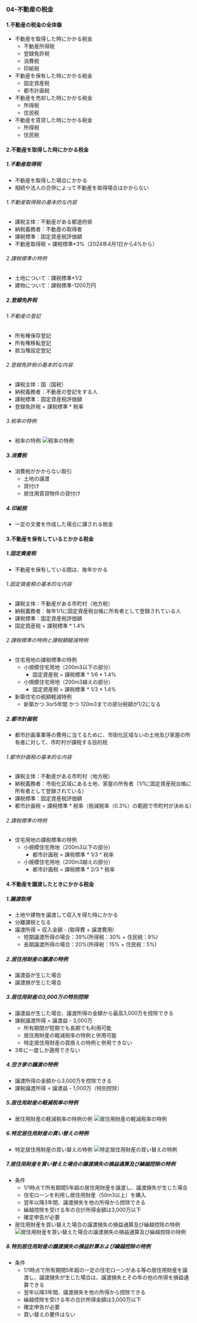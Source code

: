 ### 04-不動産の税金
#### 1.不動産の税金の全体像
  - 不動産を取得した時にかかる税金
    - 不動産所得税
    - 登録免許税
    - 消費税
    - 印紙税
  - 不動産を保有した時にかかる税金
    - 固定資産税
    - 都市計画税
  - 不動産を売却した時にかかる税金
    - 所得税
    - 住民税
  - 不動産を賃貸した時にかかる税金
    - 所得税
    - 住民税
#### 2.不動産を取得した時にかかる税金
##### 1.不動産取得税
  - 不動産を取得した場合にかかる
  - 相続や法人の合併によって不動産を取得場合はかからない
###### 1.不動産取得税の基本的な内容
  - 課税主体：不動産がある都道府県
  - 納税義務者：不動産の取得者
  - 課税標準：固定資産税評価額
  - 不動産取得税 = 課税標準*3%（2024年4月1日から4%から）
###### 2.課税標準の特例
  - 土地について：課税標準*1/2
  - 建物について：課税標準-1200万円
##### 2.登録免許税
###### 1.不動産の登記
  - 所有権保存登記
  - 所有権移転登記
  - 抵当権設定登記
###### 2.登録免許税の基本的な内容
  - 課税主体：国（国税）
  - 納税義務者：不動産の登記をする人
  - 課税標準：固定資産税評価額
  - 登録免許税 = 課税標準 * 税率
###### 3.税率の特例
  - 税率の特例
  ![税率の特例](https://stat.ameba.jp/user_images/20160713/13/fair-trade-souken/9a/3f/j/t02200139_0800050713696315829.jpg?caw=800)
##### 3.消費税
  - 消費税がかからない取引
    - 土地の譲渡
    - 貸付け
    - 居住用賃貸物件の貸付け
##### 4.印紙税
  - 一定の文書を作成した場合に課される税金
#### 3.不動産を保有しているとかかる税金
##### 1.固定資産税
  - 不動産を保有している間は、毎年かかる
###### 1.固定資産税の基本的な内容
  - 課税主体：不動産がある市町村（地方税）
  - 納税義務者：毎年1/1に固定資産税台帳に所有者として登録されている人
  - 課税標準：固定資産税評価額
  - 固定資産税 = 課税標準 * 1.4%
###### 2.課税標準の特例と課税額軽減特例
  - 住宅用地の課税標準の特例
    - 小規模住宅用地（200m3以下の部分）
      - 固定資産税 = 課税標準 * 1/6 * 1.4%
    - 小規模住宅用地（200m3越えの部分）
      - 固定資産税 = 課税標準 * 1/3 * 1.4%
  - 新築住宅の税額軽減特例
    - 新築かつ 3or5年間 かつ 120m3までの部分税額が1/2になる
##### 2.都市計画税
  - 都市計画事業等の費用に当てるために、市街化区域ないの土地及び家屋の所有者に対して、市町村が課税する目的税
###### 1.都市計画税の基本的な内容
  - 課税主体：不動産がある市町村（地方税）
  - 納税義務者：市街化区域にある土地、家屋の所有者（1/1に固定資産税台帳に所有者として登録されている）
  - 課税標準：固定資産税評価額
  - 都市計画税 = 課税標準 * 税率（税減税率（0.3%）の範囲で市町村が決める）
###### 2.課税標準の特例
  - 住宅用地の課税標準の特例
    - 小規模住宅用地（200m3以下の部分）
      - 都市計画税 = 課税標準 * 1/3 * 税率
    - 小規模住宅用地（200m3越えの部分）
      - 都市計画税 = 課税標準 * 2/3 * 税率
#### 4.不動産を譲渡したときにかかる税金
##### 1.譲渡取得
  - 土地や建物を譲渡して収入を得た時にかかる
  - 分離課税となる
  - 譲渡所得 = 収入金額 - (取得費 + 譲渡費用)
    - 短期譲渡所得の場合：39%(所得税：30% + 住民税：9%)
    - 長期譲渡所得の場合：20%(所得税：15% + 住民税：5%)
##### 2.居住用財産の譲渡の特例
  - 譲渡益が生じた場合
  - 譲渡損が生じた場合
##### 3.居住用財産の3,000万の特別控除
  - 譲渡益が生じた場合、譲渡所得の金額から最高3,000万を控除できる
  - 課税譲渡所得 = 譲渡益 - 3,000万
    - 所有期間が短期でも長期でも利用可能
    - 居住用財産の軽減税率の特例と併用可能
    - 特定居住用財産の買換えの特例と併用できない
  - 3年に一度しか適用できない
##### 4.空き家の譲渡の特例
  - 譲渡所得の金額から3,000万を控除できる
  - 課税譲渡所得 = 譲渡益 - 1,000万（特別控除）
##### 5.居住用財産の軽減税率の特例
  - 居住用財産の軽減税率の特例の例
  ![居住用財産の軽減税率の特例](https://fp3.howto.work/contents/wp-content/uploads/post1082_1.png)
##### 6.特定居住用財産の買い替えの特例
  - 特定居住用財産の買い替えの特例
  ![特定居住用財産の買い替えの特例](https://fp3.howto.work/contents/wp-content/uploads/post1082_2.png)
##### 7.居住用財産を買い替えた場合の譲渡損失の損益通算及び繰越控除の特例
  - 条件
    - 1/1時点で所有期間5年超の居住用財産を譲渡し、譲渡損失が生じた場合
    - 住宅ローンを利用し居住用財産（50m3以上）を購入
    - 翌年以降3年間、譲渡損失を他の所得から控除できる
    - 繰越控除を受ける年の合計所得金額は3,000万以下
    - 確定申告が必要
  - 居住用財産を買い替えた場合の譲渡損失の損益通算及び繰越控除の特例
  ![居住用財産を買い替えた場合の譲渡損失の損益通算及び繰越控除の特例](https://www.nomu.com/column/imgs/z_171_01.gif)
##### 8.特別居住用財産の譲渡損失の損益計算および繰越控除の特例
  - 条件
    - 1/1時点で所有期間5年超の一定の住宅ローンがある等の居住用財産を譲渡し、譲渡損失が生じた場合は、譲渡損失とその年の他の所得を損益通算できる
    - 翌年以降3年間、譲渡損失を他の所得から控除できる
    - 繰越控除を受ける年の合計所得金額は3,000万以下
    - 確定申告が必要
    - 買い替えの要件はない
